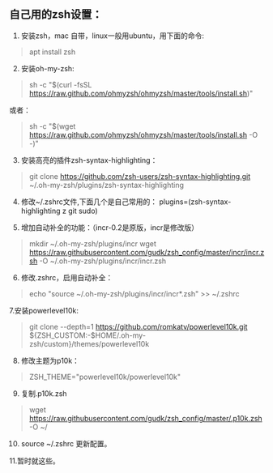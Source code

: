 ## 自己用的zsh设置：
1. 安装zsh，mac 自带，linux一般用ubuntu，用下面的命令:
> apt install zsh

2. 安装oh-my-zsh:
> sh -c "$(curl -fsSL https://raw.github.com/ohmyzsh/ohmyzsh/master/tools/install.sh)"

或者：

> sh -c "$(wget https://raw.github.com/ohmyzsh/ohmyzsh/master/tools/install.sh -O -)"

3. 安装高亮的插件zsh-syntax-highlighting：
> git clone https://github.com/zsh-users/zsh-syntax-highlighting.git ~/.oh-my-zsh/plugins/zsh-syntax-highlighting

4. 修改~/.zshrc文件,下面几个是自己常用的：
plugins=(zsh-syntax-highlighting z git sudo)

5. 增加自动补全的功能：（incr-0.2是原版，incr是修改版）
> mkdir ~/.oh-my-zsh/plugins/incr
> wget https://raw.githubusercontent.com/gudk/zsh_config/master/incr/incr.zsh -O ~/.oh-my-zsh/plugins/incr/incr.zsh

6. 修改.zshrc，启用自动补全：
> echo "source ~/.oh-my-zsh/plugins/incr/incr*.zsh" >> ~/.zshrc

7.安装powerlevel10k:

> git clone --depth=1 https://github.com/romkatv/powerlevel10k.git ${ZSH_CUSTOM:-$HOME/.oh-my-zsh/custom}/themes/powerlevel10k

8. 修改主题为p10k：

> ZSH_THEME="powerlevel10k/powerlevel10k"

9. 复制.p10k.zsh

> wget https://raw.githubusercontent.com/gudk/zsh_config/master/.p10k.zsh -O ~/

10. source ~/.zshrc 更新配置。

11.暂时就这些。
